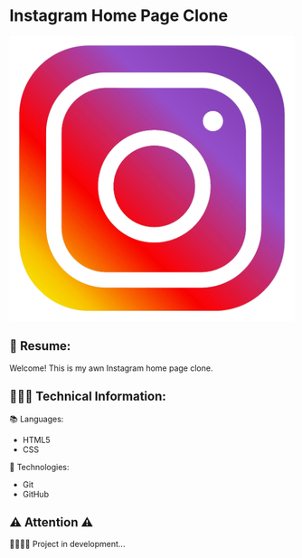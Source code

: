 # Instagram Home Page Clone

<div>
<img src="./img/favicon-instagram.png" alt="Instagram logo">
</div>

## 📄 Resume:
Welcome! This is my awn Instagram home page clone.

## 👨🏻‍💻 Technical Information:
📚 Languages:

* HTML5
* CSS

🚀 Technologies:

* Git
* GitHub

## ⚠️ Attention ⚠️ 
👷🏻‍♂️🚧 Project in development...


